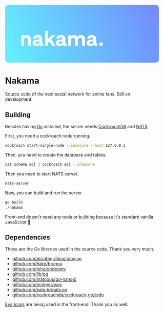 ![banner](assets/banner.svg)

# Nakama

Source code of the next social network for anime fans. Still on development.

## Building

Besides having [Go](https://golang.org) installed, the server needs [CockroachDB](https://www.cockroachlabs.com) and [NATS](https://nats.io).

First, you need a cockroach node running.
```bash
cockroach start-single-node --insecure --host 127.0.0.1
```

Then, you need to create the database and tables.
```bash
cat schema.sql | cockroach sql --insecure
```

Then you need to start NATS server.
```bash
nats-server
```

Now, you can build and run the server.

```bash
go build
./nakama
```

Front-end doesn't need any tools or building because it's standard vanilla JavaScript 🙂

## Dependencies

These are the Go libraries used in the source code. Thank you very much.

 - [github.com/disintegration/imaging](https://github.com/disintegration/imaging)
 - [github.com/hako/branca](https://github.com/hako/branca)
 - [github.com/joho/godotenv](https://github.com/joho/godotenv)
 - [github.com/lib/pq](https://github.com/lib/pq)
 - [github.com/matoous/go-nanoid](https://github.com/matoous/go-nanoid)
 - [github.com/matryer/way](https://github.com/matryer/way)
 - [github.com/nats-io/nats.go](https://github.com/nats-io/nats.go)
 - [github.com/cockroachdb/cockroach-go/crdb](https://github.com/cockroachdb/cockroach-go)

[Eva Icons](https://github.com/akveo/eva-icons) are being used in the front-end. Thank you as well.
